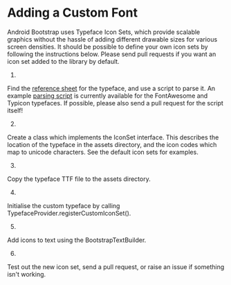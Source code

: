 Adding a Custom Font
=================

Android Bootstrap uses Typeface Icon Sets, which provide scalable graphics without the hassle of
adding different drawable sizes for various screen densities. It should be possible to define your
own icon sets by following the instructions below. Please send pull requests if you want an icon set
added to the library by default.

1.
Find the [reference sheet](https://fortawesome.github.io/Font-Awesome/cheatsheet/)
 for the typeface, and use a script to parse it. 
An example [parsing script](https://github.com/Bearded-Hen/AndroidBootstrapSample) is currently available
for the FontAwesome and Typicon typefaces. If possible, please also send a pull request for the script itself!

2.
Create a class which implements the IconSet interface. This describes the location of the typeface
in the assets directory, and the icon codes which map to unicode characters. See the default icon sets
for examples.

3.
Copy the typeface TTF file to the assets directory.

4.
Initialise the custom typeface by calling TypefaceProvider.registerCustomIconSet().

5.
Add icons to text using the BootstrapTextBuilder.

6.
Test out the new icon set, send a pull request, or raise an issue if something isn't working.